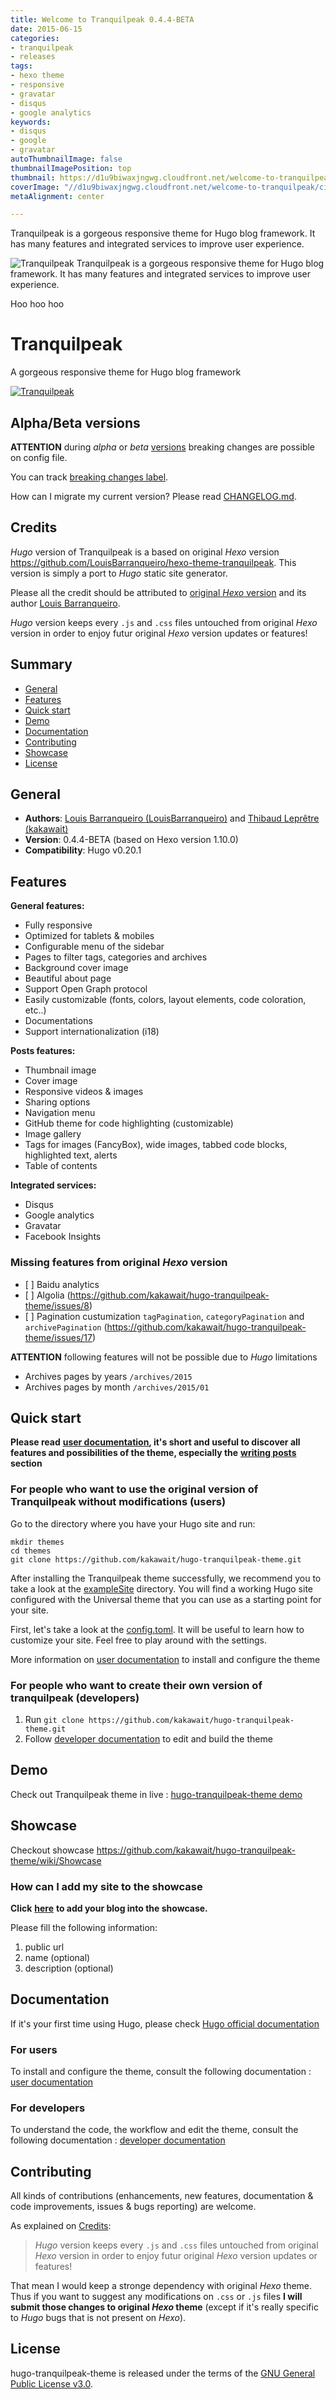 ```yaml
---
title: Welcome to Tranquilpeak 0.4.4-BETA
date: 2015-06-15
categories:
- tranquilpeak
- releases
tags:
- hexo theme
- responsive
- gravatar
- disqus
- google analytics
keywords:
- disqus
- google
- gravatar
autoThumbnailImage: false
thumbnailImagePosition: top
thumbnail: https://d1u9biwaxjngwg.cloudfront.net/welcome-to-tranquilpeak/city-750.jpg
coverImage: "//d1u9biwaxjngwg.cloudfront.net/welcome-to-tranquilpeak/city.jpg"
metaAlignment: center

---
```

Tranquilpeak is a gorgeous responsive theme for Hugo blog framework. It has many features and integrated services to improve user experience.
<!--more-->

![Tranquilpeak](/img/showcase.png)
Tranquilpeak is a gorgeous responsive theme for Hugo blog framework. It has many features and integrated services to improve user experience.
<!-- toc -->

Hoo hoo hoo

# Tranquilpeak

<!--\[![Join the chat at https://gitter.im/LouisBarranqueiro/hexo-theme-tranquilpeak](https://badges.gitter.im/Join%20Chat.svg)\](http s://gitter.im/LouisBarranqueiro/hexo-theme-tranquilpeak?utm_source=badge&utm_medium=badge&utm_campaign=pr-badge&utm_content=badge)-->

A gorgeous responsive theme for Hugo blog framework

[![Tranquilpeak](/img/showcase.png)](https://tranquilpeak.kakawait.com)

## Alpha/Beta versions

**ATTENTION** during _alpha_ or _beta_ [versions](https://github.com/kakawait/hugo-tranquilpeak-theme/milestones) breaking changes are possible on config file.

You can track [breaking changes label](https://github.com/kakawait/hugo-tranquilpeak-theme/issues?q=is%3Aissue+is%3Aopen+label%3A%22breaking+changes%22).

How can I migrate my current version? Please read [CHANGELOG.md](https://github.com/kakawait/hugo-tranquilpeak-theme/blob/master/CHANGELOG.md).

## Credits

_Hugo_ version of Tranquilpeak is a based on original _Hexo_ version https://github.com/LouisBarranqueiro/hexo-theme-tranquilpeak. This version is simply a port to _Hugo_ static site generator.

Please all the credit should be attributed to [original _Hexo_ version](https://github.com/LouisBarranqueiro/hexo-theme-tranquilpeak) and its author [Louis Barranqueiro](https://github.com/LouisBarranqueiro).

_Hugo_ version keeps every `.js` and `.css` files untouched from original _Hexo_ version in order to enjoy futur original _Hexo_ version updates or features!

## Summary

* [General](#general)
* [Features](#features)
* [Quick start](#quick-start)
* [Demo](#demo)
* [Documentation](#documentation)
* [Contributing](#contributing)
* [Showcase](#showcase)
* [License](#license)

## General

* **Authors**: [Louis Barranqueiro (LouisBarranqueiro)](https://github.com/LouisBarranqueiro) and [Thibaud Leprêtre (kakawait)](https://github.com/kakawait)
* **Version**: 0.4.4-BETA (based on Hexo version 1.10.0)
* **Compatibility**: Hugo v0.20.1

## Features

**General features:**

* Fully responsive
* Optimized for tablets & mobiles
* Configurable menu of the sidebar
* Pages to filter tags, categories and archives
* Background cover image
* Beautiful about page
* Support Open Graph protocol
* Easily customizable (fonts, colors, layout elements, code coloration, etc..)
* Documentations
* Support internationalization (i18)

**Posts features:**

* Thumbnail image
* Cover image
* Responsive videos & images
* Sharing options
* Navigation menu
* GitHub theme for code highlighting (customizable)
* Image gallery
* Tags for images (FancyBox), wide images, tabbed code blocks, highlighted text, alerts
* Table of contents

**Integrated services:**

* Disqus
* Google analytics
* Gravatar
* Facebook Insights

### Missing features from original _Hexo_ version

* \[ \] Baidu analytics
* \[ \] Algolia (https://github.com/kakawait/hugo-tranquilpeak-theme/issues/8)
* \[ \] Pagination custumization `tagPagination`, `categoryPagination` and `archivePagination` (https://github.com/kakawait/hugo-tranquilpeak-theme/issues/17)

**ATTENTION** following features will not be possible due to _Hugo_ limitations

* Archives pages by years `/archives/2015`
* Archives pages by month `/archives/2015/01`

## Quick start

**Please read** [**user documentation**](https://github.com/kakawait/hugo-tranquilpeak-theme/blob/master/docs/user.md)**, it's short and useful to discover all features and possibilities of the theme, especially the**  [**writing posts**](https://github.com/kakawait/hugo-tranquilpeak-theme/blob/master/docs/user.md#writing-posts) **section**

### For people who want to use the original version of Tranquilpeak without modifications (users)

Go to the directory where you have your Hugo site and run:

```shell
mkdir themes
cd themes
git clone https://github.com/kakawait/hugo-tranquilpeak-theme.git
```

After installing the Tranquilpeak theme successfully, we recommend you to take a look at the [exampleSite](exampleSite) directory. You will find a working Hugo site configured with the Universal theme that you can use as a starting point for your site.

First, let's take a look at the [config.toml](exampleSite/config.tom). It will be useful to learn how to customize your site. Feel free to play around with the settings.

More information on [user documentation](https://github.com/kakawait/hugo-tranquilpeak-theme/blob/master/docs/user.md) to install and configure the theme

### For people who want to create their own version of tranquilpeak (developers)

1. Run `git clone https://github.com/kakawait/hugo-tranquilpeak-theme.git`
2. Follow [developer documentation](https://github.com/kakawait/hugo-tranquilpeak-theme/blob/master/docs/developer.md) to edit and build the theme

## Demo

Check out Tranquilpeak theme in live : [hugo-tranquilpeak-theme demo](https://tranquilpeak.kakawait.com)

## Showcase

Checkout showcase https://github.com/kakawait/hugo-tranquilpeak-theme/wiki/Showcase

### How can I add my site to the showcase

**Click** [**here**](https://github.com/kakawait/hugo-tranquilpeak-theme/issues/new?title=Add%20my%20blog%20into%20the%20showcase&body=Hey,%20add%20my%20blog%20into%20the%20showcase:) **to add your blog into the showcase.**

Please fill the following information:

1. public url
2. name (optional)
3. description (optional)

## Documentation

If it's your first time using Hugo, please check [Hugo official documentation](https://gohugo.io/overview/introduction/)

### For users

To install and configure the theme, consult the following documentation : [user documentation](https://github.com/kakawait/hugo-tranquilpeak-theme/blob/master/docs/user.md)

### For developers

To understand the code, the workflow and edit the theme, consult the following documentation : [developer documentation](https://github.com/kakawait/hugo-tranquilpeak-theme/blob/master/docs/developer.md)

## Contributing

All kinds of contributions (enhancements, new features, documentation & code improvements, issues & bugs reporting) are welcome.

As explained on [Credits](#credits):

> _Hugo_ version keeps every `.js` and `.css` files untouched from original _Hexo_ version in order to enjoy futur original _Hexo_ version updates or features!

That mean I would keep a stronge dependency with original _Hexo_ theme. Thus if you want to suggest any modifications on `.css` or `.js` files **I will submit those changes to original _Hexo_ theme** (except if it's really specific to _Hugo_ bugs that is not present on _Hexo_).

## License

hugo-tranquilpeak-theme is released under the terms of the [GNU General Public License v3.0](https://github.com/kakawait/hugo-tranquilpeak-theme/blob/master/LICENSE).